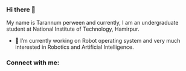 ### Hi there 👋




My name is Tarannum perween and currently, I am an undergraduate student at National Institute of Technology, Hamirpur.

- 🔭 I’m currently working on Robot operating system and very much interested in Robotics and Artificial Intelligence.

### Connect with me:


